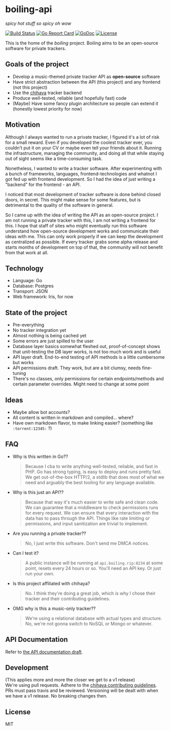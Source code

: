 # boiling-api
*spicy hot stuff so spicy oh wow*

[![Build Status](https://api.travis-ci.org/boilingrip/boiling-api.svg?branch=master)](https://travis-ci.org/boilingrip/boiling-api)
[![Go Report Card](https://goreportcard.com/badge/github.com/boilingrip/boiling-api)](https://goreportcard.com/report/github.com/boilingrip/boiling-api)
[![GoDoc](https://godoc.org/github.com/boilingrip/boiling-api?status.svg)](https://godoc.org/github.com/boilingrip/boiling-api)
[![License](https://img.shields.io/badge/license-MIT-blue.svg)](https://opensource.org/licenses/MIT)

This is the home of the *boiling* project.
Boiling aims to be an open-source software for private trackers.

## Goals of the project

- Develop a music-themed private tracker API as __open-source__ software
- Have strict abstraction between the API (this project) and any frontend (not this project)
- Use the [chihaya](https://github.com/chihaya/chihaya) tracker backend
- Produce well-tested, reliable (and hopefully fast) code
- (Maybe) Have some fancy plugin architecture so people can extend it (honestly lowest priority for now)

## Motivation

Although I always wanted to run a private tracker, I figured it's a lot of risk for a small reward.
Even if you developed the coolest tracker ever, you couldn't put it on your CV or maybe even tell your friends about it.
Running the infrastructure, managing the community, and doing all that while staying out of sight seems like a time-consuming task.

Nonetheless, I wanted to write a tracker software.
After experimenting with a bunch of frameworks, languages, frontend-technologies and whatnot I got fed up with frontend development.
So I had the idea of just writing a "backend" for the frontend - an API.

I noticed that most development of tracker software is done behind closed doors, in secret.
This might make sense for some features, but is detrimental to the quality of the software in general.

So I came up with the idea of writing the API as an open-source project.
I am not running a private tracker with this, I am not writing a frontend for this.
I hope that staff of sites who might eventually run this software understand how open-source development works and communicate their ideas with me.
This can only work properly if we can keep the development as centralized as possible.
If every tracker grabs some alpha release and starts months of development on top of that, the community will not benefit from that work at all.

## Technology

- Language: Go
- Database: Postgres
- Transport: JSON
- Web framework: Iris, for now

## State of the project

- Pre-everything
- No tracker integration yet
- Almost nothing is being cached yet
- Some errors are just spilled to the user
- Database layer basics somewhat fleshed out, proof-of-concept shows that unit-testing the DB layer works, is not too much work and is useful
- API layer draft. End-to-end testing of API methods is a little cumbersome but works
- API permissions draft. They work, but are a bit clumsy, needs fine-tuning
- There's no classes, only permissions for certain endpoints/methods and certain parameter overrides. Might need to change at some point

## Ideas

- Maybe allow bot accounts?
- All content is written in markdown and compiled... where?
- Have own markdown flavor, to make linking easier? (something like `:torrent:12345:` ?)

## FAQ

- Why is this written in Go??
    > Because I cba to write anything well-tested, reliable, and fast in PHP.
        Go has strong typing, is easy to deploy and runs pretty fast.
        We get out-of-the-box HTTP/2, a stdlib that does most of what  we need and arguably the best tooling for any language available.
- Why is this just an API??
    > Because that way it's much easier to write safe and clean code.
        We can guarantee that a middleware to check permissions runs for every request.
        We can ensure that every interaction with the data has to pass through the API.
        Things like rate limiting or permissions, and input sanitization are trivial to implement.
- Are you running a private tracker??
    > No, I just write this software. Don't send me DMCA notices.
- Can I test it?
    > A public instance will be running at `api.boiling.rip:8234` at some point, resets every 24 hours or so.
        You'll need an API key. 
        Or just run your own.
- Is this project affiliated with chihaya?
    > No. I think they're doing a great job, which is why I chose their tracker and their contributing guidelines.
- OMG why is this a music-only tracker??
    > We're using a relational database with actual types and structure.
        No, we're not gonna switch to NoSQL or Mongo or whatever.

## API Documentation

Refer to [the API documentation draft](API.md).

## Development

(This applies more and more the closer we get to a v1 release)  
We're using pull requests.
Adhere to the [chihaya contributing guidelines](https://github.com/chihaya/chihaya/blob/master/CONTRIBUTING.md).
PRs must pass travis and be reviewed.
Versioning will be dealt with when we have a v1 release.
No breaking changes then.

## License
MIT
